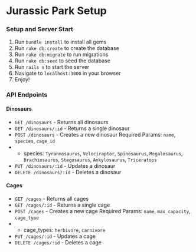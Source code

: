 # Jurassic Park Setup
### Setup and Server Start
1. Run `bundle install` to install all gems
2. Run `rake db:create` to create the database
3. Run `rake db:migrate` to run migrations
4. Run `rake db:seed` to seed the database
5. Run `rails s` to start the server
6. Navigate to `localhost:3000` in your browser
7. Enjoy!

### API Endpoints
#### Dinosaurs
- `GET /dinosaurs` - Returns all dinosaurs
- `GET /dinosaurs/:id` - Returns a single dinosaur
- `POST /dinosaurs` - Creates a new dinosaur Required Params: `name`, `species`, `cage_id`
- - species: `Tyrannosaurus`, `Velociraptor`, `Spinosaurus`, `Megalosaurus`, `Brachiosaurus`, `Stegosaurus`, `Ankylosaurus`, `Triceratops`
- `PUT /dinosaurs/:id` - Updates a dinosaur
- `DELETE /dinosaurs/:id` - Deletes a dinosaur

#### Cages
- `GET /cages` - Returns all cages
- `GET /cages/:id` - Returns a single cage
- `POST /cages` - Creates a new cage Required Params: `name`, `max_capacity`, `cage_type`
- - cage_types: `herbivore`, `carnivore`
- `PUT /cages/:id` - Updates a cage
- `DELETE /cages/:id` - Deletes a cage
